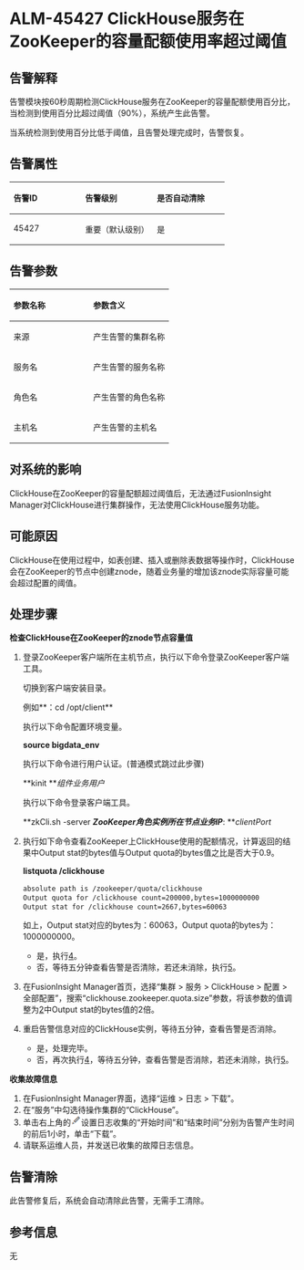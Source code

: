 # ALM-45427 ClickHouse服务在ZooKeeper的容量配额使用率超过阈值<a name="ALM-45427"></a>

## 告警解释<a name="section8280367"></a>

告警模块按60秒周期检测ClickHouse服务在ZooKeeper的容量配额使用百分比，当检测到使用百分比超过阈值（90%），系统产生此告警。

当系统检测到使用百分比低于阈值，且告警处理完成时，告警恢复。

## 告警属性<a name="section7414445"></a>

<a name="table45079949"></a>
<table><thead align="left"><tr id="row5683496"><th class="cellrowborder" valign="top" width="33.33333333333333%" id="mcps1.1.4.1.1"><p id="p57710042"><a name="p57710042"></a><a name="p57710042"></a>告警ID</p>
</th>
<th class="cellrowborder" valign="top" width="33.33333333333333%" id="mcps1.1.4.1.2"><p id="p44001849"><a name="p44001849"></a><a name="p44001849"></a>告警级别</p>
</th>
<th class="cellrowborder" valign="top" width="33.33333333333333%" id="mcps1.1.4.1.3"><p id="p7380012"><a name="p7380012"></a><a name="p7380012"></a>是否自动清除</p>
</th>
</tr>
</thead>
<tbody><tr id="row60910108"><td class="cellrowborder" valign="top" width="33.33333333333333%" headers="mcps1.1.4.1.1 "><p id="p16488194717492"><a name="p16488194717492"></a><a name="p16488194717492"></a>45427</p>
</td>
<td class="cellrowborder" valign="top" width="33.33333333333333%" headers="mcps1.1.4.1.2 "><p id="p588994817496"><a name="p588994817496"></a><a name="p588994817496"></a>重要（默认级别）</p>
</td>
<td class="cellrowborder" valign="top" width="33.33333333333333%" headers="mcps1.1.4.1.3 "><p id="p34071398"><a name="p34071398"></a><a name="p34071398"></a>是</p>
</td>
</tr>
</tbody>
</table>

## 告警参数<a name="section66730009"></a>

<a name="table8319831"></a>
<table><thead align="left"><tr id="row40868022"><th class="cellrowborder" valign="top" width="50%" id="mcps1.1.3.1.1"><p id="p21975462"><a name="p21975462"></a><a name="p21975462"></a>参数名称</p>
</th>
<th class="cellrowborder" valign="top" width="50%" id="mcps1.1.3.1.2"><p id="p35182007"><a name="p35182007"></a><a name="p35182007"></a>参数含义</p>
</th>
</tr>
</thead>
<tbody><tr id="row594512751512"><td class="cellrowborder" valign="top" width="50%" headers="mcps1.1.3.1.1 "><p id="p8838358184914"><a name="p8838358184914"></a><a name="p8838358184914"></a>来源</p>
</td>
<td class="cellrowborder" valign="top" width="50%" headers="mcps1.1.3.1.2 "><p id="p837170125015"><a name="p837170125015"></a><a name="p837170125015"></a>产生告警的集群名称</p>
</td>
</tr>
<tr id="row31170320"><td class="cellrowborder" valign="top" width="50%" headers="mcps1.1.3.1.1 "><p id="p39123317"><a name="p39123317"></a><a name="p39123317"></a>服务名</p>
</td>
<td class="cellrowborder" valign="top" width="50%" headers="mcps1.1.3.1.2 "><p id="p172628810500"><a name="p172628810500"></a><a name="p172628810500"></a>产生告警的服务名称</p>
</td>
</tr>
<tr id="row2072013571152"><td class="cellrowborder" valign="top" width="50%" headers="mcps1.1.3.1.1 "><p id="p16720175751516"><a name="p16720175751516"></a><a name="p16720175751516"></a>角色名</p>
</td>
<td class="cellrowborder" valign="top" width="50%" headers="mcps1.1.3.1.2 "><p id="p1472014572158"><a name="p1472014572158"></a><a name="p1472014572158"></a>产生告警的角色名称</p>
</td>
</tr>
<tr id="row1557014212165"><td class="cellrowborder" valign="top" width="50%" headers="mcps1.1.3.1.1 "><p id="p05702027168"><a name="p05702027168"></a><a name="p05702027168"></a>主机名</p>
</td>
<td class="cellrowborder" valign="top" width="50%" headers="mcps1.1.3.1.2 "><p id="p1057022151613"><a name="p1057022151613"></a><a name="p1057022151613"></a>产生告警的主机名</p>
</td>
</tr>
</tbody>
</table>

## 对系统的影响<a name="section63699172"></a>

ClickHouse在ZooKeeper的容量配额超过阈值后，无法通过FusionInsight Manager对ClickHouse进行集群操作，无法使用ClickHouse服务功能。

## 可能原因<a name="section36421639"></a>

ClickHouse在使用过程中，如表创建、插入或删除表数据等操作时，ClickHouse会在ZooKeeper的节点中创建znode，随着业务量的增加该znode实际容量可能会超过配置的阈值。

## 处理步骤<a name="section2425015133012"></a>

**检查ClickHouse在ZooKeeper的znode节点容量值**

1.  登录ZooKeeper客户端所在主机节点，执行以下命令登录ZooKeeper客户端工具。

    切换到客户端安装目录。

    例如**：cd /opt/client**

    执行以下命令配置环境变量。

    **source bigdata\_env**

    执行以下命令进行用户认证。\(普通模式跳过此步骤\)

    **kinit **_组件业务用户_

    执行以下命令登录客户端工具。

    **zkCli.sh -server **_ZooKeeper角色实例所在节点业务IP_**: **_clientPort_

2.  <a name="li10833143016438"></a>执行如下命令查看ZooKeeper上ClickHouse使用的配额情况，计算返回的结果中Output stat的bytes值与Output quota的bytes值之比是否大于0.9。

    **listquota /clickhouse**

    ```
    absolute path is /zookeeper/quota/clickhouse
    Output quota for /clickhouse count=200000,bytes=1000000000
    Output stat for /clickhouse count=2667,bytes=60063
    ```

    如上，Output stat对应的bytes为：60063，Output quota的bytes为：1000000000。

    -   是，执行[4](#li138331030114314)。
    -   否，等待五分钟查看告警是否清除，若还未消除，执行[5](#li1460181994211)。

3.  在FusionInsight Manager首页，选择“集群 \> 服务 \> ClickHouse \> 配置 \> 全部配置”，搜索“clickhouse.zookeeper.quota.size”参数，将该参数的值调整为[2](#li10833143016438)中Output stat的bytes值的2倍。
4.  <a name="li138331030114314"></a>重启告警信息对应的ClickHouse实例，等待五分钟，查看告警是否消除。
    -   是，处理完毕。
    -   否，再次执行[4](#li138331030114314)，等待五分钟，查看告警是否消除，若还未消除，执行[5](#li1460181994211)。


**收集故障信息**

1.  <a name="li1460181994211"></a>在FusionInsight Manager界面，选择“运维 \> 日志 \> 下载”。
2.  在“服务”中勾选待操作集群的“ClickHouse”。
3.  单击右上角的![](figures/zh-cn_image_0295706662.png)设置日志收集的“开始时间”和“结束时间”分别为告警产生时间的前后1小时，单击“下载”。
4.  请联系运维人员，并发送已收集的故障日志信息。

## 告警清除<a name="section169311343318"></a>

此告警修复后，系统会自动清除此告警，无需手工清除。

## 参考信息<a name="section53362350"></a>

无

